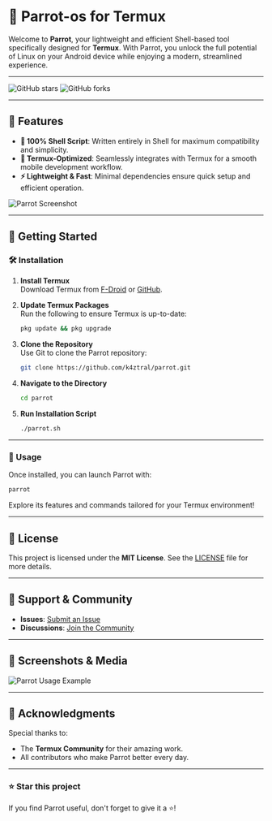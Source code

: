 # 🦜 Parrot-os for Termux

Welcome to **Parrot**, your lightweight and efficient Shell-based tool specifically designed for **Termux**. With Parrot, you unlock the full potential of Linux on your Android device while enjoying a modern, streamlined experience.

---

![GitHub stars](https://img.shields.io/github/stars/k4ztral/parrot?style=social)  ![GitHub forks](https://img.shields.io/github/forks/k4ztral/parrot?style=social)

---

## 🚀 Features

- **📜 100% Shell Script**: Written entirely in Shell for maximum compatibility and simplicity.
- **📱 Termux-Optimized**: Seamlessly integrates with Termux for a smooth mobile development workflow.
- **⚡ Lightweight & Fast**: Minimal dependencies ensure quick setup and efficient operation.

![Parrot Screenshot](https://gdm-catalog-fmapi-prod.imgix.net/ProductScreenshot/907aad44-726f-4abc-89c9-7e216be2b234.png?auto=format&q=50)

---

## 🌟 Getting Started

### 🛠️ Installation

1. **Install Termux**  
   Download Termux from [F-Droid](https://f-droid.org/packages/com.termux/) or [GitHub](https://github.com/termux/termux-app).

2. **Update Termux Packages**  
   Run the following to ensure Termux is up-to-date:
   ```bash
   pkg update && pkg upgrade
   ```

3. **Clone the Repository**  
   Use Git to clone the Parrot repository:
   ```bash
   git clone https://github.com/k4ztral/parrot.git
   ```

4. **Navigate to the Directory**  
   ```bash
   cd parrot
   ```

5. **Run Installation Script**  
   ```bash
   ./parrot.sh
   ```

---

### 🎯 Usage

Once installed, you can launch Parrot with:
```bash
parrot
```

Explore its features and commands tailored for your Termux environment!

---

## 📜 License

This project is licensed under the **MIT License**. See the [LICENSE](LICENSE) file for more details.

---

## 💬 Support & Community

- **Issues**: [Submit an Issue](https://github.com/k4ztral/parrot/issues)  
- **Discussions**: [Join the Community](https://github.com/k4ztral/parrot/discussions)  

---

## 📸 Screenshots & Media

![Parrot Usage Example](https://via.placeholder.com/800x400?text=Add+Your+Cool+Screenshots+Here) <!-- Replace with actual screenshot -->

---

## 🌟 Acknowledgments

Special thanks to:
- The **Termux Community** for their amazing work.
- All contributors who make Parrot better every day.

---

### ⭐️ Star this project
If you find Parrot useful, don't forget to give it a ⭐️!

